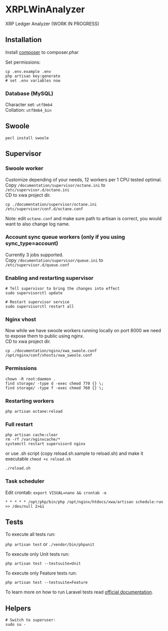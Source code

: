 # XRPLWinAnalyzer

XRP Ledger Analyzer (WORK IN PROGRESS)

## Installation

Install [composer](https://getcomposer.org/download/) to composer.phar

Set permissions:
```
cp .env.example .env
php artisan key:generate
# set .env variables now
```

### Database (MySQL)

Character set: `utf8mb4`  
Collation: `utf8mb4_bin`

## Swoole

```
pecl install swoole
```

## Supervisor

### Swoole worker
Customize depending of your needs, 12 workers per 1 CPU tested optimal.  
Copy `/documentation/supervisor/octane.ini` to `/etc/supervisor.d/octane.ini`  
CD to xwa project dir.
```
cp ./documentation/supervisor/octane.ini /etc/supervisor/conf.d/octane.conf
```
Note: edit `octane.conf` and make sure path to artisan is correct, you would want to also change log name.

### Account sync queue workers (only if you using sync_type=account)
Currently 3 jobs supported.  
Copy `/documentation/supervisor/queue.ini` to `/etc/supervisor.d/queue.conf`


### Enabling and restarting supervisor
```
# Tell supervisor to bring the changes into effect
sudo supervisorctl update

# Restart supervisor service
sudo supervisorctl restart all
```

### Nginx vhost
Now while we have swoole workers running locally on port 8000 we need to expose them to public using nginx.  
CD to xwa project dir.
```
cp ./documentation/nginx/xwa_swoole.conf /opt/nginx/conf/vhosts/xwa_swoole.conf
```


### Permissions

```
chown -R root:daemon .
find storage/ -type d -exec chmod 770 {} \;
find storage/ -type f -exec chmod 760 {} \;
```

### Restarting workers

```
php artisan octane:reload
```

### Full restart

```
php artisan cache:clear
rm -rf /var/nginxcache/*
systemctl restart supervisord nginx
```
or use .sh script (copy reload.sh.sample to reload.sh) and make it executable `chmod +x reload.sh`
```
./reload.sh
```

### Task scheduler
Edit crontab: `export VISUAL=nano && crontab -e`

```
* * * * * /opt/php/bin/php /opt/nginx/htdocs/xwa/artisan schedule:run >> /dev/null 2>&1
```

## Tests
To execute all tests run:

`php artisan test` or `./vendor/bin/phpunit`

To execute only Unit tests run:

`php artisan test --testsuite=Unit`

To execute only Feature tests run:

`php artisan test --testsuite=Feature`

To learn more on how to run Laravel tests read [official documentation](https://laravel.com/docs/10.x/testing).

## Helpers

```
# Switch to superuser:
sudo su -
```
